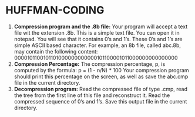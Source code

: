 # HUFFMAN-CODING

1. **Compression program and the .8b file:** 
   Your program will accept a text file wit the extension .8b. This is a simple text file.
   You can open it in notepad. You will see that it contains 0’s and 1’s. These 0’s
   and 1’s are simple ASCII based character. For example, an 8b file, called abc.8b,
   may contain the following content: 0000101100101101000000000000101100001011000000000000000
2. **Compression Percentage:**
   The compression percentage, p, is computed by the formula:  p = (1 - n/N) * 100
   Your compression program should print this percentage on the screen, as well as save the abc.cmp file in the current directory.
3. **Decompression program:**
    Read the compressed file of type .cmp, read the tree from the first line of this file and reconstruct it. Read the compressed sequence of 0’s and 1’s.
    Save this output file in the current directory.
